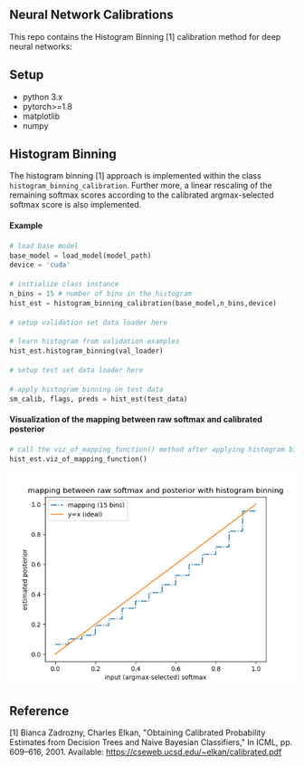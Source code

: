 ## Neural Network Calibrations
This repo contains the Histogram Binning [1] calibration method for deep neural networks:

## Setup
- python 3.x
- pytorch>=1.8
- matplotlib
- numpy

## Histogram Binning
The histogram binning [1] approach is implemented within the class `histogram_binning_calibration`. Further more, a linear rescaling of the remaining softmax scores according to the calibrated argmax-selected softmax score is also implemented.

#### Example
```python
# load base model
base_model = load_model(model_path)
device = 'cuda'

# initialize class instance
n_bins = 15 # number of bins in the histogram
hist_est = histogram_binning_calibration(base_model,n_bins,device)

# setup validation set data loader here

# learn histogram from validation examples
hist_est.histogram_binning(val_loader)

# setup test set data loader here

# apply histogram binning on test data
sm_calib, flags, preds = hist_est(test_data)
```

#### Visualization of the mapping between raw softmax and calibrated posterior
```python
# call the viz_of_mapping_function() method after applying histogram binning
hist_est.viz_of_mapping_function()
```
![histogram mapping](../assets/histogram_mapping_viz.png)

## Reference
[1] Bianca Zadrozny, Charles Elkan, "Obtaining Calibrated Probability Estimates from Decision Trees and Naive Bayesian Classifiers," In ICML, pp. 609–616, 2001.
Available: https://cseweb.ucsd.edu/~elkan/calibrated.pdf
